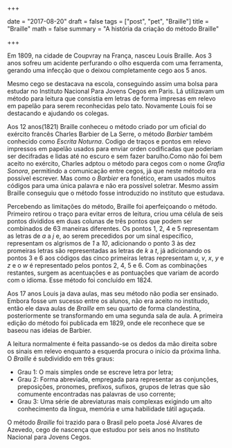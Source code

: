 +++

date = "2017-08-20"
draft = false
tags = ["post", "pet", "Braille"]
title = "Braille"
math = false
summary = "A história da criação do método Braille"

+++

Em 1809, na cidade de Coupvray na França, nasceu Louis Braille. Aos
3 anos sofreu um acidente perfurando o olho esquerda com uma ferramenta,
gerando uma infecção que o deixou completamente cego aos 5 anos.

Mesmo cego se destacava na escola, conseguindo assim uma bolsa para 
estudar no Instituto Nacional Para Jovens Cegos em Paris. Lá utilizavam 
um método para leitura que consistia em letras de forma impresas em relevo
em papelão para serem reconhecidas pelo tato. Novamente Louis foi se 
destacando e ajudando os colegas.

Aos 12 anos(1821) Braille conheceu o método criado por um oficial do
exército francês Charles Barbier de La Serre, o método *Barbier* também 
conhecido como *Escrita Noturna*. Codigo de traços e pontos em relevo
impressos em papelão usados para enviar orden codificadas que poderiam 
ser decifradas e lidas até no escuro e sem fazer barulho.Como não foi 
bem aceito no exército, Charles adptou o método para cegos com o nome 
*Grafia Sonora*, permitindo a comunicação entre cegos, já que neste 
método era possível escrever. Mas como o *Barbier* era fonético, 
eram usados muitos códigos para uma única palavra e não era possível 
soletrar. Mesmo assim Braille conseguiu que o método fosse introduzido
no instituto que estudava.

Percebendo as limitações do método, Braille foi aperfeiçoando o método.
Primeiro retirou o traço para evitar erros de leitura, criou uma célula
de seis pontos divididos em duas colunas de três pontos que podem ser 
combinados de 63 maneiras diferentes. Os pontos 1, 2, 4 e 5 representam
as letras de *a* a *j* e, ao serem precedidos por um sinal específico, 
representam os algrismos de *1* a *10*, adicionando o ponto 3 às dez
promeiras letras são representadas as letras de *k* a *t*, já 
adicionando os pontos 3 e 6 aos códigos das cinco primeiras letras
representam *u*, *v*, *x*, *y* e *z* e o *w* é representado pelos
pontos 2, 4, 5 e 6. Com as combinações restantes, surgem as acentuações
e as pontuações que variam de acordo com o idioma. Esse método foi 
concluído em 1824.

Aos 17 anos Louis ja dava aulas, mas seu método não podia ser ensinado. 
Embora fosse um sucesso entre os alunos, não era aceito no institudo, 
então ele dava aulas de *Braille* em seu quarto de forma clandestina, 
posteriormente se transformando em uma segunda sala de aula. A primeira
edição do método foi publicada em 1829, onde ele reconhece que se baseou
nas ideias de Barbier.

A leitura normalmente é feita passando-se os dedos da mão direita sobre
os sinais em relevo enquanto a esquerda procura o início da próxima linha.
O *Braille* é subdividido em três graus:

- Grau 1: O mais simples onde se escreve letra por letra;
- Grau 2: Forma abreviada, empregada para representar as conjunções, 
          preposições, pronomes, prefixos, sufixos, grupos de letras
          que são comumente encontradas nas palavras de uso corrente;
- Grau 3: Uma série de abreviaturas mais complexas exigindo um alto 
          conhecimento da língua, memória e uma habilidade tátil 
          aguçada.
          
O método *Braille* foi trazido para o Brasil pelo poeta José Alvares de
Azevedo, cego de nascença que estudou por seis anos no Instituto Nacional
para Jovens Cegos.
